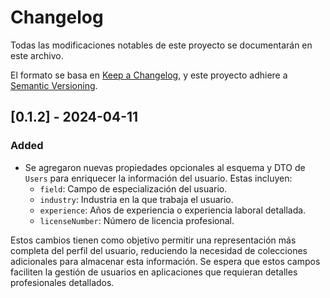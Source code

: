 # Changelog

Todas las modificaciones notables de este proyecto se documentarán en este archivo.

El formato se basa en [Keep a Changelog](https://keepachangelog.com/en/1.0.0/),
y este proyecto adhiere a [Semantic Versioning](https://semver.org/spec/v2.0.0.html).

## [0.1.2] - 2024-04-11

### Added

- Se agregaron nuevas propiedades opcionales al esquema y DTO de `Users` para enriquecer la información del usuario. Estas incluyen:
  - `field`: Campo de especialización del usuario.
  - `industry`: Industria en la que trabaja el usuario.
  - `experience`: Años de experiencia o experiencia laboral detallada.
  - `licenseNumber`: Número de licencia profesional.

Estos cambios tienen como objetivo permitir una representación más completa del perfil del usuario, reduciendo la necesidad de colecciones adicionales para almacenar esta información. Se espera que estos campos faciliten la gestión de usuarios en aplicaciones que requieran detalles profesionales detallados.
